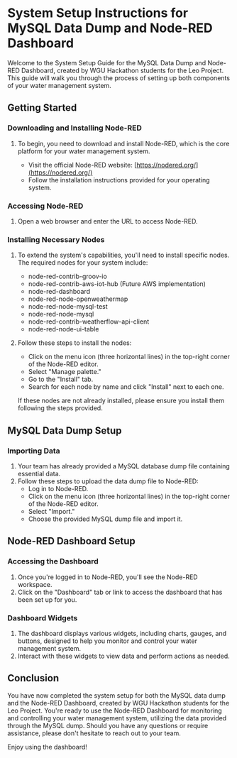 # System Setup Instructions for MySQL Data Dump and Node-RED Dashboard

Welcome to the System Setup Guide for the MySQL Data Dump and Node-RED Dashboard, created by WGU Hackathon students for the Leo Project. This guide will walk you through the process of setting up both components of your water management system.

## Getting Started

### Downloading and Installing Node-RED

1. To begin, you need to download and install Node-RED, which is the core platform for your water management system.

   - Visit the official Node-RED website: [https://nodered.org/](https://nodered.org/)
   - Follow the installation instructions provided for your operating system.

### Accessing Node-RED

1. Open a web browser and enter the URL to access Node-RED.

### Installing Necessary Nodes

1. To extend the system's capabilities, you'll need to install specific nodes. The required nodes for your system include:

   - node-red-contrib-groov-io
   - node-red-contrib-aws-iot-hub (Future AWS implementation)
   - node-red-dashboard
   - node-red-node-openweathermap
   - node-red-node-mysql-test
   - node-red-node-mysql
   - node-red-contrib-weatherflow-api-client
   - node-red-node-ui-table

2. Follow these steps to install the nodes:
   - Click on the menu icon (three horizontal lines) in the top-right corner of the Node-RED editor.
   - Select "Manage palette."
   - Go to the "Install" tab.
   - Search for each node by name and click "Install" next to each one.

   If these nodes are not already installed, please ensure you install them following the steps provided.

## MySQL Data Dump Setup

### Importing Data

1. Your team has already provided a MySQL database dump file containing essential data.
2. Follow these steps to upload the data dump file to Node-RED:
   - Log in to Node-RED.
   - Click on the menu icon (three horizontal lines) in the top-right corner of the Node-RED editor.
   - Select "Import."
   - Choose the provided MySQL dump file and import it.

## Node-RED Dashboard Setup

### Accessing the Dashboard

1. Once you're logged in to Node-RED, you'll see the Node-RED workspace.
2. Click on the "Dashboard" tab or link to access the dashboard that has been set up for you.

### Dashboard Widgets

1. The dashboard displays various widgets, including charts, gauges, and buttons, designed to help you monitor and control your water management system.
2. Interact with these widgets to view data and perform actions as needed.

## Conclusion

You have now completed the system setup for both the MySQL data dump and the Node-RED Dashboard, created by WGU Hackathon students for the Leo Project. You're ready to use the Node-RED Dashboard for monitoring and controlling your water management system, utilizing the data provided through the MySQL dump. Should you have any questions or require assistance, please don't hesitate to reach out to your team.

Enjoy using the dashboard!
